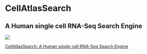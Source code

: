 # CellAtlasSearch
## A Human single cell RNA-Seq Search Engine

[![](https://img.shields.io/badge/Crates.io-orange?style=for-the-badge)](https://crates.io/crates/redant)


[CellAtlasSearch: A Human single cell RNA-Seq Search Engine](http://cellatlassearch.iiitd.edu.in/cellatlassearch/index.php)
